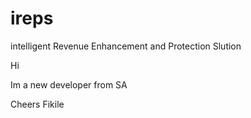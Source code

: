 # ireps
intelligent Revenue Enhancement and Protection Slution


Hi

Im a new developer from SA

Cheers
Fikile
